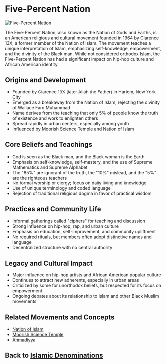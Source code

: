 # Five-Percent Nation

![Five-Percent Nation](five_percent_nation.jpg)

The Five-Percent Nation, also known as the Nation of Gods and Earths, is an American religious and cultural movement founded in 1964 by Clarence 13X, a former member of the Nation of Islam. The movement teaches a unique interpretation of Islam, emphasizing self-knowledge, empowerment, and the divinity of the Black man. While not considered orthodox Islam, the Five-Percent Nation has had a significant impact on hip-hop culture and African American identity.

## Origins and Development

- Founded by Clarence 13X (later Allah the Father) in Harlem, New York City
- Emerged as a breakaway from the Nation of Islam, rejecting the divinity of Wallace Fard Muhammad
- Name derives from the teaching that only 5% of people know the truth of existence and work to enlighten others
- Spread rapidly in urban centers, especially among youth
- Influenced by Moorish Science Temple and Nation of Islam

## Core Beliefs and Teachings

- God is seen as the Black man, and the Black woman is the Earth
- Emphasis on self-knowledge, self-mastery, and the use of Supreme Mathematics and Supreme Alphabet
- The "85%" are ignorant of the truth, the "10%" mislead, and the "5%" are the righteous teachers
- No formal worship or clergy; focus on daily living and knowledge
- Use of unique terminology and coded language
- Rejection of traditional religious dogma in favor of practical wisdom

## Practices and Community Life

- Informal gatherings called "ciphers" for teaching and discussion
- Strong influence on hip-hop, rap, and urban culture
- Emphasis on education, self-improvement, and community upliftment
- No required rituals, but members often adopt distinctive names and language
- Decentralized structure with no central authority

## Legacy and Cultural Impact

- Major influence on hip-hop artists and African American popular culture
- Continues to attract new adherents, especially in urban areas
- Criticized by some for unorthodox beliefs, but respected for its focus on empowerment
- Ongoing debates about its relationship to Islam and other Black Muslim movements

## Related Movements and Concepts

- [Nation of Islam](./nation_of_islam.md)
- [Moorish Science Temple](./moorish_science.md)
- [Ahmadiyya](./ahmadiyya.md)

## Back to [Islamic Denominations](./README.md)
